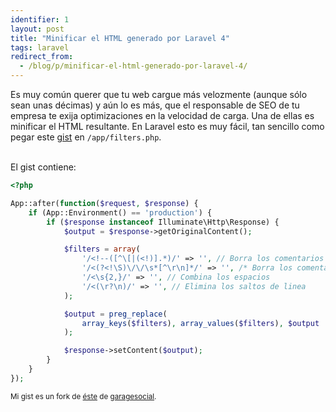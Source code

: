 ```yaml
---
identifier: 1
layout: post
title: "Minificar el HTML generado por Laravel 4"
tags: laravel
redirect_from:
  - /blog/p/minificar-el-html-generado-por-laravel-4/
---
```


Es muy común querer que tu web cargue más velozmente (aunque sólo sean unas décimas) y aún lo es más, que el responsable de SEO de tu empresa te exija optimizaciones en la velocidad de carga. Una de ellas es minificar el HTML resultante.
En Laravel esto es muy fácil, tan sencillo como pegar este [gist](https://gist.github.com/DotZecker/6786469 "Gist para minificar el HTML en Laravel 4") en `` /app/filters.php ``.
<!--more-->

<br>
El gist contiene:

```php
<?php

App::after(function($request, $response) {
    if (App::Environment() == 'production') {
        if ($response instanceof Illuminate\Http\Response) {
            $output = $response->getOriginalContent();

            $filters = array(
                '/<!--([^\[|(<!)].*)/' => '', // Borra los comentarios HTML
                '/<(?<!\S)\/\/\s*[^\r\n]*/' => '', /* Borra los comentarios */
                '/<\s{2,}/' => '', // Combina los espacios
                '/<(\r?\n)/' => '', // Elimina los saltos de linea
            );

            $output = preg_replace(
                array_keys($filters), array_values($filters), $output
            );

            $response->setContent($output);
        }
    }
});
```

<small class="right">Mi gist es un fork de [éste](https://gist.github.com/garagesocial/6059962 "Gist para minificar el HTML en Laravel 4") de [garagesocial](https://gist.github.com/garagesocial).</small>
